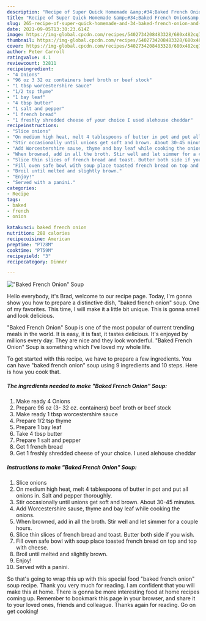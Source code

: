 ```yaml
---
description: "Recipe of Super Quick Homemade &amp;#34;Baked French Onion&amp;#34; Soup"
title: "Recipe of Super Quick Homemade &amp;#34;Baked French Onion&amp;#34; Soup"
slug: 265-recipe-of-super-quick-homemade-and-34-baked-french-onion-and-34-soup
date: 2021-09-05T13:30:23.614Z
image: https://img-global.cpcdn.com/recipes/5402734208483328/680x482cq70/baked-french-onion-soup-recipe-main-photo.jpg
thumbnail: https://img-global.cpcdn.com/recipes/5402734208483328/680x482cq70/baked-french-onion-soup-recipe-main-photo.jpg
cover: https://img-global.cpcdn.com/recipes/5402734208483328/680x482cq70/baked-french-onion-soup-recipe-main-photo.jpg
author: Peter Carroll
ratingvalue: 4.1
reviewcount: 32811
recipeingredient:
- "4 Onions"
- "96 oz 3 32 oz containers beef broth or beef stock"
- "1 tbsp worcestershire sauce"
- "1/2 tsp thyme"
- "1 bay leaf"
- "4 tbsp butter"
- "1 salt and pepper"
- "1 french bread"
- "1 freshly shredded cheese of your choice I used alehouse cheddar"
recipeinstructions:
- "Slice onions"
- "On medium high heat, melt 4 tablespoons of butter in pot and put all onions in. Salt and pepper thoroughly."
- "Stir occasionally until unions get soft and brown. About 30-45 minutes."
- "Add Worcestershire sause, thyme and bay leaf while cooking the onions."
- "When browned, add in all the broth. Stir well and let simmer for a couple hours."
- "Slice thin slices of french bread and toast. Butter both side if you wish."
- "Fill oven safe bowl with soup place toasted french bread on top and top with cheese."
- "Broil until melted and slightly brown."
- "Enjoy!"
- "Served with a panini."
categories:
- Recipe
tags:
- baked
- french
- onion

katakunci: baked french onion 
nutrition: 288 calories
recipecuisine: American
preptime: "PT28M"
cooktime: "PT59M"
recipeyield: "3"
recipecategory: Dinner

---
```



![&#34;Baked French Onion&#34; Soup](https://img-global.cpcdn.com/recipes/5402734208483328/680x482cq70/baked-french-onion-soup-recipe-main-photo.jpg)

Hello everybody, it's Brad, welcome to our recipe page. Today, I'm gonna show you how to prepare a distinctive dish, &#34;baked french onion&#34; soup. One of my favorites. This time, I will make it a little bit unique. This is gonna smell and look delicious.

&#34;Baked French Onion&#34; Soup is one of the most popular of current trending meals in the world. It is easy, it is fast, it tastes delicious. It's enjoyed by millions every day. They are nice and they look wonderful. &#34;Baked French Onion&#34; Soup is something which I've loved my whole life.




To get started with this recipe, we have to prepare a few ingredients. You can have &#34;baked french onion&#34; soup using 9 ingredients and 10 steps. Here is how you cook that.

<!--inarticleads1-->

##### The ingredients needed to make &#34;Baked French Onion&#34; Soup:

1. Make ready 4 Onions
1. Prepare 96 oz (3- 32 oz. containers) beef broth or beef stock
1. Make ready 1 tbsp worcestershire sauce
1. Prepare 1/2 tsp thyme
1. Prepare 1 bay leaf
1. Take 4 tbsp butter
1. Prepare 1 salt and pepper
1. Get 1 french bread
1. Get 1 freshly shredded cheese of your choice. I used alehouse cheddar




<!--inarticleads2-->

##### Instructions to make &#34;Baked French Onion&#34; Soup:

1. Slice onions
1. On medium high heat, melt 4 tablespoons of butter in pot and put all onions in. Salt and pepper thoroughly.
1. Stir occasionally until unions get soft and brown. About 30-45 minutes.
1. Add Worcestershire sause, thyme and bay leaf while cooking the onions.
1. When browned, add in all the broth. Stir well and let simmer for a couple hours.
1. Slice thin slices of french bread and toast. Butter both side if you wish.
1. Fill oven safe bowl with soup place toasted french bread on top and top with cheese.
1. Broil until melted and slightly brown.
1. Enjoy!
1. Served with a panini.




So that's going to wrap this up with this special food &#34;baked french onion&#34; soup recipe. Thank you very much for reading. I am confident that you will make this at home. There is gonna be more interesting food at home recipes coming up. Remember to bookmark this page in your browser, and share it to your loved ones, friends and colleague. Thanks again for reading. Go on get cooking!
